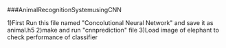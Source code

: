 ###AnimalRecognitionSystemusingCNN

1)First Run this file named "Concolutional Neural Network" and save it as animal.h5
2)make and run "cnnprediction" file 
3)Load image of elephant to check performance of classifier 
